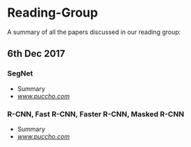 # Reading-Group
A summary of all the papers discussed in our reading group:
## 6th Dec 2017
### SegNet
* Summary
* *www.puccho.com*
### R-CNN, Fast R-CNN, Faster R-CNN, Masked R-CNN
* Summary
* *www.puccho.com*
